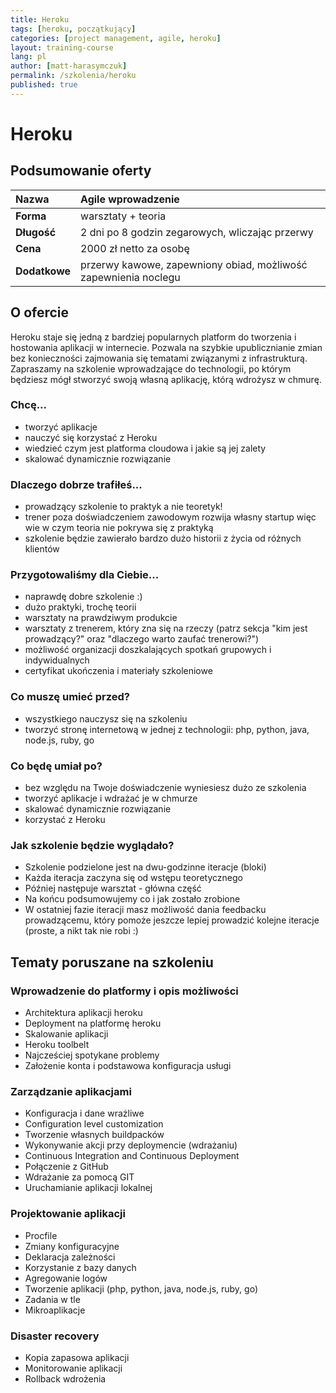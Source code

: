 ```yaml
---
title: Heroku
tags: [heroku, początkujący]
categories: [project management, agile, heroku]
layout: training-course
lang: pl
author: [matt-harasymczuk]
permalink: /szkolenia/heroku
published: true
---
```


# Heroku

## Podsumowanie oferty

| Nazwa         | Agile wprowadzenie                                              |
|:--------------|:----------------------------------------------------------------|
| **Forma**     | warsztaty + teoria                                              |
| **Długość**   | 2 dni po 8 godzin zegarowych, wliczając przerwy                 |
| **Cena**      | 2000 zł netto za osobę                                           |
| **Dodatkowe** | przerwy kawowe, zapewniony obiad, możliwość zapewnienia noclegu |

## O ofercie
Heroku staje się jedną z bardziej popularnych platform do tworzenia i hostowania aplikacji w internecie. Pozwala na szybkie upublicznianie zmian bez konieczności zajmowania się tematami związanymi z infrastrukturą. Zapraszamy na szkolenie wprowadzające do technologii, po którym będziesz mógł stworzyć swoją własną aplikację, którą wdrożysz w chmurę. 

### Chcę...
- tworzyć aplikacje 
- nauczyć się korzystać z Heroku 
- wiedzieć czym jest platforma cloudowa i jakie są jej zalety 
- skalować dynamicznie rozwiązanie 


### Dlaczego dobrze trafiłeś...
- prowadzący szkolenie to praktyk a nie teoretyk!
- trener poza doświadczeniem zawodowym rozwija własny startup więc wie w czym teoria nie pokrywa się z praktyką
- szkolenie będzie zawierało bardzo dużo historii z życia od różnych klientów

### Przygotowaliśmy dla Ciebie...
- naprawdę dobre szkolenie :)
- dużo praktyki, trochę teorii
- warsztaty na prawdziwym produkcie
- warsztaty z trenerem, który zna się na rzeczy (patrz sekcja "kim jest prowadzący?" oraz "dlaczego warto zaufać trenerowi?")
- możliwość organizacji doszkalających spotkań grupowych i indywidualnych
- certyfikat ukończenia i materiały szkoleniowe

### Co muszę umieć przed?
- wszystkiego nauczysz się na szkoleniu
- tworzyć stronę internetową w jednej z technologii: php, python, java, node.js, ruby, go

### Co będę umiał po?
- bez względu na Twoje doświadczenie wyniesiesz dużo ze szkolenia
- tworzyć aplikacje i wdrażać je w chmurze
- skalować dynamicznie rozwiązanie 
- korzystać z Heroku

### Jak szkolenie będzie wyglądało?
- Szkolenie podzielone jest na dwu-godzinne iteracje (bloki)
- Każda iteracja zaczyna się od wstępu teoretycznego
- Później następuje warsztat - główna część
- Na końcu podsumowujemy co i jak zostało zrobione
- W ostatniej fazie iteracji masz możliwość dania feedbacku prowadzącemu, który pomoże jeszcze lepiej prowadzić kolejne iteracje (proste, a nikt tak nie robi :)

## Tematy poruszane na szkoleniu

### Wprowadzenie do platformy i opis możliwości 
- Architektura aplikacji heroku 
- Deployment na platformę heroku
- Skalowanie aplikacji
- Heroku toolbelt
- Najcześciej spotykane problemy
- Założenie konta i podstawowa konfiguracja usługi 

### Zarządzanie aplikacjami
- Konfiguracja i dane wrażliwe
- Configuration level customization 
- Tworzenie własnych buildpacków
- Wykonywanie akcji przy deploymencie (wdrażaniu)
- Continuous Integration and Continuous Deployment
- Połączenie z GitHub
- Wdrażanie za pomocą GIT
- Uruchamianie aplikacji lokalnej 

### Projektowanie aplikacji
- Procfile
- Zmiany konfiguracyjne
- Deklaracja zależności 
- Korzystanie z bazy danych
- Agregowanie logów
- Tworzenie aplikacji (php, python, java, node.js, ruby, go) 
- Zadania w tle 
- Mikroaplikacje

### Disaster recovery 
- Kopia zapasowa aplikacji 
- Monitorowanie aplikacji 
- Rollback wdrożenia

